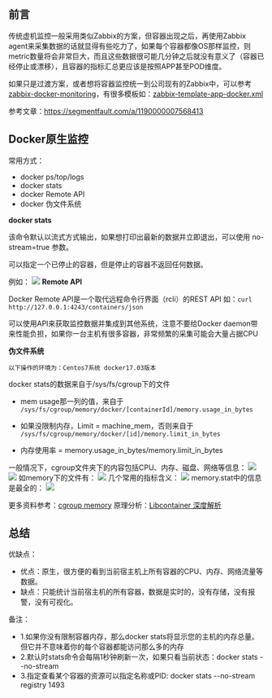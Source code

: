 ## 前言

传统虚机监控一般采用类似Zabbix的方案，但容器出现之后，再使用Zabbix agent来采集数据的话就显得有些吃力了，如果每个容器都像OS那样监控，则metric数量将会非常巨大，而且这些数据很可能几分钟之后就没有意义了（容器已经停止或漂移），且容器的指标汇总更应该是按照APP甚至POD维度。

如果只是过渡方案，或者想将容器监控统一到公司现有的Zabbix中，可以参考[zabbix-docker-monitoring](https://github.com/monitoringartist/zabbix-docker-monitoring)，有很多模板如：[zabbix-template-app-docker.xml](https://raw.githubusercontent.com/monitoringartist/zabbix-docker-monitoring/master/template/Zabbix-Template-App-Docker.xml)

参考文章：https://segmentfault.com/a/1190000007568413

## Docker原生监控

常用方式：

* docker ps/top/logs
* docker stats
* docker Remote API
* docker 伪文件系统

**docker stats**

该命令默认以流式方式输出，如果想打印出最新的数据并立即退出，可以使用 no-stream=true 参数。

可以指定一个已停止的容器，但是停止的容器不返回任何数据。

例如：
![](http://www.xuyasong.com/wp-content/uploads/2019/01/2bafa9c5995f2a78a0273ec3266b9f2c.png)
**Remote API**

Docker Remote API是一个取代远程命令行界面（rcli）的REST API
如：`curl http://127.0.0.1:4243/containers/json`

可以使用API来获取监控数据并集成到其他系统，注意不要给Docker daemon带来性能负担，如果你一台主机有很多容器，非常频繁的采集可能会大量占据CPU

**伪文件系统**

`以下操作的环境为：Centos7系统 docker17.03版本`

docker stats的数据来自于/sys/fs/cgroup下的文件

* mem usage那一列的值，来自于
`/sys/fs/cgroup/memory/docker/[containerId]/memory.usage_in_bytes`

* 如果没限制内存，Limit = machine_mem，否则来自于
`/sys/fs/cgroup/memory/docker/[id]/memory.limit_in_bytes` 

* 内存使用率 = memory.usage_in_bytes/memory.limit_in_bytes

一般情况下，cgroup文件夹下的内容包括CPU、内存、磁盘、网络等信息：
![](http://www.xuyasong.com/wp-content/uploads/2019/01/f5f36198ff40fd2aac2dd2a6a3656997.png)
![](http://www.xuyasong.com/wp-content/uploads/2019/01/f6d0df08c95c331470b01ac9e7b6af17.png)
如memory下的文件有：
![](http://www.xuyasong.com/wp-content/uploads/2019/01/56f83bece0395d763e1178453b47196f.png)
几个常用的指标含义：
![](http://www.xuyasong.com/wp-content/uploads/2019/01/6462600e967476ecdf1188eececafc49.png)
memory.stat中的信息是最全的：
![](http://www.xuyasong.com/wp-content/uploads/2019/01/a5b7fe3eae7680a3d5f38ca798ecf905.png)

更多资料参考：[cgroup memory](https://access.redhat.com/documentation/en-us/red_hat_enterprise_linux/6/html/resource_management_guide/sec-memory)
原理分析：[Libcontainer 深度解析](https://www.infoq.cn/article/docker-container-management-libcontainer-depth-analysis)

## 总结

优缺点：

* 优点：原生，很方便的看到当前宿主机上所有容器的CPU、内存、网络流量等数据。
* 缺点：只能统计当前宿主机的所有容器，数据是实时的，没有存储，没有报警，没有可视化。

备注：

* 1.如果你没有限制容器内存，那么docker stats将显示您的主机的内存总量。但它并不意味着你的每个容器都能访问那么多的内存
* 2.默认时stats命令会每隔1秒钟刷新一次，如果只看当前状态：docker stats --no-stream
* 3.指定查看某个容器的资源可以指定名称或PID: docker stats --no-stream registry 1493

